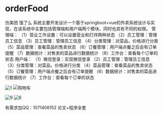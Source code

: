 # orderFood
仿美团 饿了么
系统主要开发设计一个基于springboot+vue的外卖系统设计与实现，在该系统中主要包括管理端和用户端两个模块，同时也具有不同的权限。
管理端：
（1）营业工作设置：可以设置营业和打烊两种状态
（2）员工管理：管理员工信息
（3）员工管理：管理员工信息
（4）分类管理：对菜品，价格进行分类
（5）菜品管理：查看菜品的售卖状态
（6）订餐管理：用户端点餐之后会有订单提醒
（7）数据统计：对售卖的菜品进行数据统计
（8）工作台：查看每个订单的状态
用户端：
（1）微信登录：实现微信登录
（2）员工管理：管理员工信息
（3）分类管理：对菜品，价格进行分类
（4）菜品管理：查看菜品的售卖状态
（5）订餐管理：用户端点餐之后会有订单提醒
（6）数据统计：对售卖的菜品进行数据统计
（7）工作台：查看每个订单的状态

![1](https://github.com/user-attachments/assets/b2a6c555-5066-441b-9e42-1d3c5c38b477)
![购物车](https://github.com/user-attachments/assets/ff494c42-caa5-4231-9fa0-465089c06b15)

![9](https://github.com/user-attachments/assets/58373378-cc0d-4563-9981-e4695d16ed4e)
![6](https://github.com/user-attachments/assets/396ee6fd-e863-43f1-af45-878d60db9b44)


有需求加QQ：1071406152
论文+程序全套

